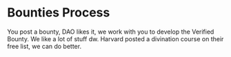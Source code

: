 # Bounties Process
You post a bounty, DAO likes it, we work with you to develop the Verified Bounty.
We like a lot of stuff dw.
Harvard posted a divination course on their free list, we can do better.
